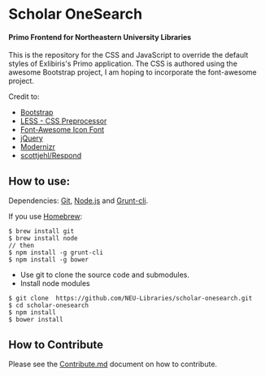 Scholar OneSearch
==================
#### Primo Frontend for Northeastern University Libraries


This is the repository for the CSS and JavaScript to override the default styles of Exlibiris's Primo application. The CSS is authored using the awesome Bootstrap project, I am hoping to incorporate the font-awesome project.

Credit to:
- [Bootstrap](http://getbootstrap.com/)
- [LESS - CSS Preprocessor](http://lesscss.org/)
- [Font-Awesome Icon Font](http://fontawesome.io/)
- [jQuery](http://jquery.com/)
- [Modernizr](http://modernizr.com/)
- [scottjehl/Respond](https://github.com/scottjehl/Respond)



## How to use:

Dependencies: [Git](Git),  [Node.js](http://nodejs.org/) and [Grunt-cli](http://gruntjs.com/getting-started).

If you use [Homebrew](https://github.com/mxcl/homebrew):

```
$ brew install git
$ brew install node
// then
$ npm install -g grunt-cli
$ npm install -g bower
```

* Use git to clone the source code and submodules.
* Install node modules

```
$ git clone  https://github.com/NEU-Libraries/scholar-onesearch.git
$ cd scholar-onesearch
$ npm install
$ bower install
```



## How to Contribute

Please see the [Contribute.md](./CONTRIBUTING.md) document on how to contribute.
